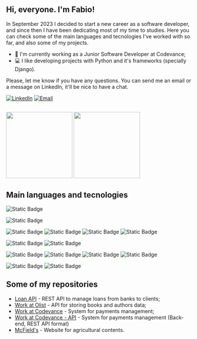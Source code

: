 ## Hi, everyone. I'm Fabio!

In September 2023 I decided to start a new career as a software developer, and since then I have been dedicating most of my time to studies. Here you can check some of the main languages and tecnologies I've worked with so far, and also some of my projects. 


- 💼 I'm currently working as a Junior Software Developer at Codevance;
- 💻 I like developing projects with Python and it's frameworks (specially Django).

Please, let me know if you have any questions. You can send me an email or a message on LinkedIn, it'll be nice to have a chat.

[![LinkedIn](https://img.shields.io/badge/Fabio%20Zanetti-%230A66C2?logo=linkedin)](https://www.linkedin.com/in/fabio-zanetti-5b605a117/)
[![Email](https://img.shields.io/badge/fczanetti%40hotmail.com-blue)](mailto:fczanetti@hotmail.com)


##

<div>
    <img height="180em" src='https://github-readme-stats.vercel.app/api?username=fczanetti&theme=react'/>
    <img height="180em" src='https://github-readme-stats.vercel.app/api/top-langs/?username=fczanetti&layout=compact&theme=react'/>
</div>

## Main languages and tecnologies

![Static Badge](https://img.shields.io/badge/Python-blue)

![Static Badge](https://img.shields.io/badge/Pipenv-blue)

![Static Badge](https://img.shields.io/badge/Linux-%23e95420)
![Static Badge](https://img.shields.io/badge/Django-%230c3c26)
![Static Badge](https://img.shields.io/badge/Django%20Ninja-%234cae4f)
![Static Badge](https://img.shields.io/badge/Django%20REST%20framework-%23A30000)

![Static Badge](https://img.shields.io/badge/PostgreSQL-%23336791)
![Static Badge](https://img.shields.io/badge/Docker-%231d63ed)

![Static Badge](https://img.shields.io/badge/Fly.io-%234f46e5)
![Static Badge](https://img.shields.io/badge/Heroku-%23654a86)
![Static Badge](https://img.shields.io/badge/AWS%20S3-%2367a353)
![Static Badge](https://img.shields.io/badge/GitHub-black)

![Static Badge](https://img.shields.io/badge/CSS-blue)
![Static Badge](https://img.shields.io/badge/HTML-%23ed4c28)


## Some of my repositories

- [Loan API](https://github.com/fczanetti/loan_api) - REST API to manage loans from banks to clients;
- [Work at Olist](https://github.com/fczanetti/work-at-olist) - API for storing books and authors data;
- [Work at Codevance](https://github.com/fczanetti/work-at-codevance) - System for payments management;
- [Work at Codevance - API](https://github.com/fczanetti/work-at-codevance-api) - System for payments management (Back-end, REST API format)
- [McField's](https://github.com/fczanetti/mcfields/) - Website for agricultural contents.


<!--
**fczanetti/fczanetti** is a ✨ _special_ ✨ repository because its `README.md` (this file) appears on your GitHub profile.

Here are some ideas to get you started:

- 🔭 I’m currently working on ...
- 🌱 I’m currently learning ...
- 👯 I’m looking to collaborate on ...
- 🤔 I’m looking for help with ...
- 💬 Ask me about ...
- 📫 How to reach me: ...
- 😄 Pronouns: ...
- ⚡ Fun fact: ...
-->
